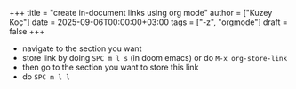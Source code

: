 +++
title = "create in-document links using org mode"
author = ["Kuzey Koç"]
date = 2025-09-06T00:00:00+03:00
tags = ["-z", "orgmode"]
draft = false
+++

-   navigate to the section you want
-   store link by doing `SPC m l s` (in doom emacs) or do `M-x org-store-link`
-   then go to the section you want to store this link
-   do `SPC m l l`
